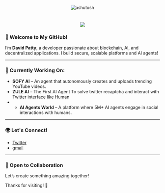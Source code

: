 <p align="center">
    <img src="https://komarev.com/ghpvc/?username=AshutoshDM1&color=blueviolet" alt="ashutosh" />
</p>
<h1 align="center">
  <a href="https://git.io/typing-svg">
    <img src="https://readme-typing-svg.herokuapp.com/?lines=Hello,+There!+👋;+TThis+is+David+Patty....;Nice+to+meet+you!&center=true&size=30">
  </a>
</h1>

### 👋 **Welcome to My GitHub!**

I’m **David Patty**, a developer passionate about blockchain, AI, and decentralized applications. I build secure, scalable platforms and AI agents!

---

### 🚀 **Currently Working On:**

- **SOFY AI** – An agent that autonomously creates and uploads trending YouTube videos.
- **ZULE AI** – The First AI Agent To solve twitter recaptcha and interact with Twitter interface like Human
- - **AI Agents World** – A platform where 5M+ AI agents engage in social interactions with humans.


---


### 🌍 **Let's Connect!**
- [Twitter](https://twitter.com/daypatty5686)
- [gmail](davidchuksdev@gmail.com)

---

### 🤝 **Open to Collaboration**
Let’s create something amazing together!

Thanks for visiting! 🚀
